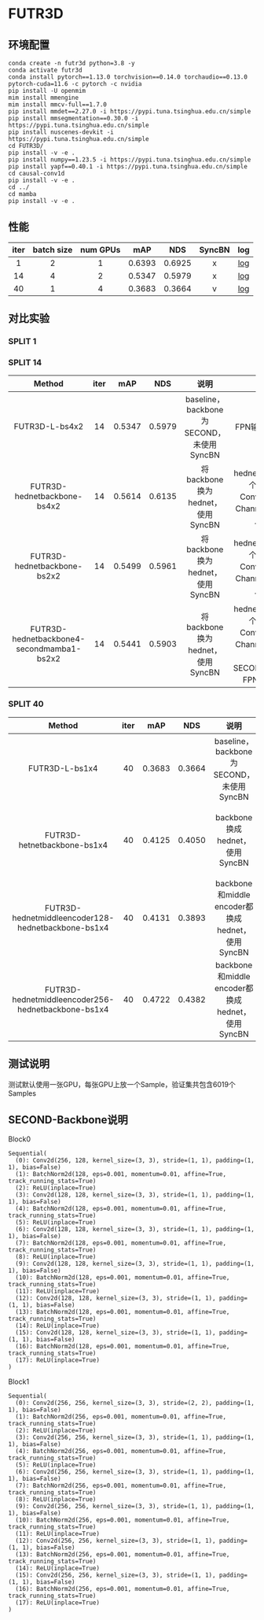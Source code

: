 # FUTR3D

## 环境配置
```
conda create -n futr3d python=3.8 -y
conda activate futr3d
conda install pytorch==1.13.0 torchvision==0.14.0 torchaudio==0.13.0 pytorch-cuda=11.6 -c pytorch -c nvidia
pip install -U openmim
mim install mmengine
mim install mmcv-full==1.7.0
pip install mmdet==2.27.0 -i https://pypi.tuna.tsinghua.edu.cn/simple
pip install mmsegmentation==0.30.0 -i https://pypi.tuna.tsinghua.edu.cn/simple
pip install nuscenes-devkit -i https://pypi.tuna.tsinghua.edu.cn/simple
cd FUTR3D/
pip install -v -e . 
pip install numpy==1.23.5 -i https://pypi.tuna.tsinghua.edu.cn/simple
pip install yapf==0.40.1 -i https://pypi.tuna.tsinghua.edu.cn/simple
cd causal-conv1d
pip install -v -e .
cd ../
cd mamba
pip install -v -e .
```

## 性能

| iter | batch size | num GPUs | mAP | NDS | SyncBN | log |
|:---:|:---:|:---:|:---:|:---:|:---:|:---:|
| 1 | 2 | 1 | 0.6393 | 0.6925 | x | [log](work_dirs/lidar_0075v_900q_split1/一张卡每张卡2_BN2d/20250404_124520.log) |
| 14 | 4 | 2 | 0.5347 | 0.5979 | x | [log](work_dirs/lidar_0075v_900q_split14/两张卡每张卡4_BN2d/20250413_195705.log) |
| 40 | 1 | 4 | 0.3683 | 0.3664 | v | [log](work_dirs/lidar_0075v_900q_split40/四张卡每张卡1_SyBN2d/20250425_155400.log) |


## 对比实验
### SPLIT 1


### SPLIT 14
| Method | iter | mAP | NDS | 说明 | 详细说明 | cfg | log |
|:---:|:---:|:---:|:---:|:---:|:---:|:---:|:---:|
| FUTR3D-L-bs4x2 | 14 | 0.5347 | 0.5979 | baseline，backbone为SECOND，未使用SyncBN | FPN输入使用128和256 | [cfg](work_dirs/lidar_0075v_900q_split14/两张卡每张卡4_BN2d/lidar_0075v_900q.py) | [log](work_dirs/lidar_0075v_900q_split14/两张卡每张卡4_BN2d/20250413_195705.log) |
| FUTR3D-hednetbackbone-bs4x2 | 14 | 0.5614 | 0.6135 | 将backbone换为hednet，使用SyncBN | hednet堆叠4层，每层12个Conv2d，2个ConvTranspose2d，Channel为256，FPN输入只使用256 | [cfg](work_dirs/lidar_0075v_900q_split14_hednetbackbone/两张卡每张卡4_SyBN2d/lidar_0075v_900q_split14_cascadeded.py) | [log](work_dirs/lidar_0075v_900q_split14_hednetbackbone/两张卡每张卡4_SyBN2d/20250425_125602.log) |
| FUTR3D-hednetbackbone-bs2x2 | 14 | 0.5499 | 0.5961 | 将backbone换为hednet，使用SyncBN | hednet堆叠4层，每层12个Conv2d，2个ConvTranspose2d，Channel为256，FPN输入只使用256 | [cfg](work_dirs/lidar_0075v_900q_split14_hednetbackbone/两张卡每张卡4_SyBN2d/lidar_0075v_900q_split14_cascadeded.py) | [log](work_dirs/lidar_0075v_900q_split14_hednetbackbone/两张卡每张卡2_SyBN2d/20250501_132035.log) |
| FUTR3D-hednetbackbone4-secondmamba1-bs2x2 | 14 | 0.5441 | 0.5903 | 将backbone换为hednet，使用SyncBN | hednet堆叠4层，每层12个Conv2d，2个ConvTranspose2d，Channel为256，后添加一层SECONDMambaBlock，FPN输入只使用256 | [cfg](work_dirs/lidar_0075v_900q_split14_hednetbackbone4_secondmamba1/两张卡每张卡2_SyBN2d/fix2.py) | [log](work_dirs/lidar_0075v_900q_split14_hednetbackbone4_secondmamba1/两张卡每张卡2_SyBN2d/20250505_025221.log) |


### SPLIT 40
| Method | iter | mAP | NDS | 说明 | 详细说明 | cfg | log | memory | time |
|:---:|:---:|:---:|:---:|:---:|:---:|:---:|:---:|:---:|:---:|
| FUTR3D-L-bs1x4 | 40 | 0.3683 | 0.3664 | baseline，backbone为SECOND，未使用SyncBN | FPN输入使用128和256 | [cfg](work_dirs/lidar_0075v_900q_split40/四张卡每张卡1_SyBN2d/lidar_0075v_900q_split40.py) | [log](work_dirs/lidar_0075v_900q_split40/四张卡每张卡1_SyBN2d/20250425_155400.log) | 3567 | 4h42min |
| FUTR3D-hetnetbackbone-bs1x4 | 40 | 0.4125 | 0.4050 | backbone换成hednet，使用SyncBN | hednet堆叠4层，每层12个Conv2d，2个ConvTranspose2d，Channel为256，FPN输入只使用256 | [cfg](work_dirs/lidar_0075v_900q_split40_hednetbackbone_split40/四张卡每张卡1_SyBN2d/lidar_0075v_900q_cascadeded_split40.py) | [log](work_dirs/lidar_0075v_900q_split40_hednetbackbone_split40/四张卡每张卡1_SyBN2d/20250425_071531.log) | 5774 | 6h1min |
| FUTR3D-hednetmiddleencoder128-hednetbackbone-bs1x4 | 40 | 0.4131 | 0.3893 | backbone和middle encoder都换成hednet，使用SyncBN | hednet堆叠4层，每层12个Conv2d，2个ConvTranspose2d，Channel为128，FPN输入只使用128 | [cfg](work_dirs/lidar_0075v_900q_split40_hednetmiddleencoder128_hednetbackbone/四张卡每张卡1_SyBN2d/lidar_0075v_900q_hednet_hednet_split40.py) | [log](work_dirs/lidar_0075v_900q_split40_hednetmiddleencoder128_hednetbackbone/四张卡每张卡1_SyBN2d/20250506_091518.log) | 5625 | 6h10min |
| FUTR3D-hednetmiddleencoder256-hednetbackbone-bs1x4 | 40 | 0.4722 | 0.4382 | backbone和middle encoder都换成hednet，使用SyncBN | hednet堆叠4层，每层12个Conv2d，2个ConvTranspose2d，Channel为256，FPN输入只使用256 | [cfg](work_dirs/lidar_0075v_900q_split40_hednetmiddleencoder256_hednetbackbone/四张卡每张卡1_SyBN2d/lidar_0075v_900q_hednet_hednet_split40_256.py) | [log](work_dirs/lidar_0075v_900q_split40_hednetmiddleencoder256_hednetbackbone/四张卡每张卡1_SyBN2d/20250506_010513.log) | 8071 | 8h6min |


## 测试说明
测试默认使用一张GPU，每张GPU上放一个Sample，验证集共包含6019个Samples

## SECOND-Backbone说明
Block0
```
Sequential(
  (0): Conv2d(256, 128, kernel_size=(3, 3), stride=(1, 1), padding=(1, 1), bias=False)
  (1): BatchNorm2d(128, eps=0.001, momentum=0.01, affine=True, track_running_stats=True)
  (2): ReLU(inplace=True)
  (3): Conv2d(128, 128, kernel_size=(3, 3), stride=(1, 1), padding=(1, 1), bias=False)
  (4): BatchNorm2d(128, eps=0.001, momentum=0.01, affine=True, track_running_stats=True)
  (5): ReLU(inplace=True)
  (6): Conv2d(128, 128, kernel_size=(3, 3), stride=(1, 1), padding=(1, 1), bias=False)
  (7): BatchNorm2d(128, eps=0.001, momentum=0.01, affine=True, track_running_stats=True)
  (8): ReLU(inplace=True)
  (9): Conv2d(128, 128, kernel_size=(3, 3), stride=(1, 1), padding=(1, 1), bias=False)
  (10): BatchNorm2d(128, eps=0.001, momentum=0.01, affine=True, track_running_stats=True)
  (11): ReLU(inplace=True)
  (12): Conv2d(128, 128, kernel_size=(3, 3), stride=(1, 1), padding=(1, 1), bias=False)
  (13): BatchNorm2d(128, eps=0.001, momentum=0.01, affine=True, track_running_stats=True)
  (14): ReLU(inplace=True)
  (15): Conv2d(128, 128, kernel_size=(3, 3), stride=(1, 1), padding=(1, 1), bias=False)
  (16): BatchNorm2d(128, eps=0.001, momentum=0.01, affine=True, track_running_stats=True)
  (17): ReLU(inplace=True)
)
```
Block1
```
Sequential(
  (0): Conv2d(256, 256, kernel_size=(3, 3), stride=(2, 2), padding=(1, 1), bias=False)
  (1): BatchNorm2d(256, eps=0.001, momentum=0.01, affine=True, track_running_stats=True)
  (2): ReLU(inplace=True)
  (3): Conv2d(256, 256, kernel_size=(3, 3), stride=(1, 1), padding=(1, 1), bias=False)
  (4): BatchNorm2d(256, eps=0.001, momentum=0.01, affine=True, track_running_stats=True)
  (5): ReLU(inplace=True)
  (6): Conv2d(256, 256, kernel_size=(3, 3), stride=(1, 1), padding=(1, 1), bias=False)
  (7): BatchNorm2d(256, eps=0.001, momentum=0.01, affine=True, track_running_stats=True)
  (8): ReLU(inplace=True)
  (9): Conv2d(256, 256, kernel_size=(3, 3), stride=(1, 1), padding=(1, 1), bias=False)
  (10): BatchNorm2d(256, eps=0.001, momentum=0.01, affine=True, track_running_stats=True)
  (11): ReLU(inplace=True)
  (12): Conv2d(256, 256, kernel_size=(3, 3), stride=(1, 1), padding=(1, 1), bias=False)
  (13): BatchNorm2d(256, eps=0.001, momentum=0.01, affine=True, track_running_stats=True)
  (14): ReLU(inplace=True)
  (15): Conv2d(256, 256, kernel_size=(3, 3), stride=(1, 1), padding=(1, 1), bias=False)
  (16): BatchNorm2d(256, eps=0.001, momentum=0.01, affine=True, track_running_stats=True)
  (17): ReLU(inplace=True)
)
```
